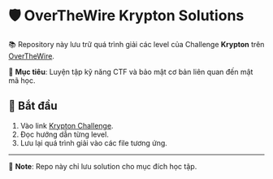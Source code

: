 # 🛡 OverTheWire Krypton Solutions

📚 Repository này lưu trữ quá trình giải các level của Challenge **Krypton** trên [OverTheWire](https://overthewire.org/wargames/krypton/).

🎯 **Mục tiêu**: Luyện tập kỹ năng CTF và bảo mật cơ bản liên quan đến mật mã học.

## 🚀 Bắt đầu
1. Vào link [Krypton Challenge](https://overthewire.org/wargames/krypton/).
2. Đọc hướng dẫn từng level.
3. Lưu lại quá trình giải vào các file tương ứng.


---

📌 **Note**: Repo này chỉ lưu solution cho mục đích học tập.
